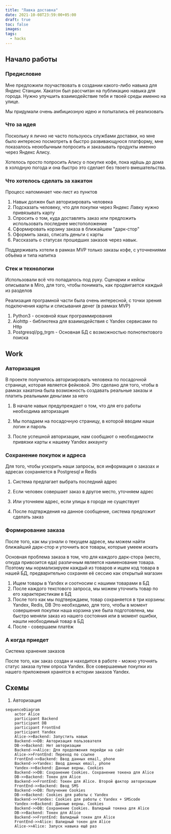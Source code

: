 ```yaml
---
title: "Лавка доставка"
date: 2021-10-08T23:59:00+05:00
draft: true
toc: false
images:
tags:
  - hacks
---
```


## Начало работы

### Предисловие

Мне предложили поучаствовать в создании какого-либо навыка для Яндекс Станции. Хакатон был рассчитан на публикацию навыка для города. Нужно улучшить взаимодействие тебя и твоей среды именно на улице. 

Мы придумали очень амбициозную идею и попытались её реализовать

### Что за идея

Поскольку я лично не часто пользуюсь службами доставки, но мне было интересно посмотреть в быстро развивающуюся платформу, мне показалось неоюбычным попросить и заказывать продукты именно через Яндекс Алису. 

Хотелось просто попросить Алису о покупке кофе, пока идёшь до дома в холодную погода и она быстро это сделает без твоего вмешательства.

### Что хотелось сделать за хакатон

Процесс напоминает чек-лист из пунктов

1. Навык должен был авторизировать человека
2. Подсказать человеку, что для покупки через Яндекс Лавку нужно привязывать карту
3. Спросить о том, куда доставлять заказ или предложить использовать последнее местоположение
4. Сформировать корзину заказа в ближайшем "дарк-стор"
5. Оформить заказ, списать деньги с карты
6. Рассказать о статусах прошедших заказов через навык.

Поддерживать хотели в рамках MVP только заказы кофе, с уточнениями объёма и типа напитка

### Стек и технологии

Использовали всё что попадалось под руку. Сценарии и кейсы описывали в Miro, для того, чтобы понимать, как продвигается каждый из разделов

Реализация програмной части была очень интересной, с точки зрения подключения карты и списывания денег (в рамках MVP)

1. Python3 - основной язык программирования
2. Aiohttp - библиотека для взаимодействия с Yandex сервисами по Http
3. Postgresql/pg_trgm - Основная БД с возможностью полнотектового поиска

## Work

### Авторизация

В проекте получилось авторизировать человека по посадочной странице, которая является фейковой. Это сделано для того, чтобы в рамках хакатона была возможность создавать реальные заказы и платить реальными деньгами за него

1. В начале навык предупреждает о том, что для его работы необходима авторизация

2. Мы попадаем на посадочную страницу, в которой вводим наши логин и пароль

3. После успешной авторизации, нам сообщают о необходимости привязки карты к нашему Yandex аккаунту

### Сохранение покупок и адреса

Для того, чтобы ускорить наши запросы, вся информация о заказах и адресах сохраняется в Postgresql и Redis

1. Система предлагает выбрать последний адрес

2. Если человек совершает заказ в другое место, уточняем адрес

3. Или уточняем адрес, если улицы в городе не существует

4. После подтврждения на данное сообщение, система предложит сделать заказ

### Формирование заказа

После того, как мы узнали о текущем адресе, мы можем найти ближайший дарк-стор и уточнить все товары, которые умеем искать

Основная проблема заказа в том, что для каждого дарк-стора (место, откуда привозится еда) различным является наименование товара. Поэтому мы нормализируем каждый из товаров и ищем код товара в нашей БД, предварительно сохраняя её сессию как открытый магазин

1. Ищем товары в Yandex и соотносим с нашими товарами в БД
2. После каждого текстового запроса, мы можем уточнить товар по его характеристикам в БД
3. После того как мы подтверждаем, товар сохраняется в три корзины: Yandex, Redis, DB
Это необходимо, для того, чтобы в момент совершения покупки наша корзина уже была подготовлена, мы быстро меняли заказ из нашего состояния или в момент ошибки, нашли необходимый товар в БД
4. После - совершаем платёж

### А когда приедет

Система хранения заказов

После того, как заказ создан и находится в работе - можно уточнять статус заказа путем опроса Yandex. Все совершаемые покупки из нашего приложения хранятся в истории заказов Yandex.

## Схемы

1. Авторизация
```mermaid
sequenceDiagram
    actor Alice
    participant Backend
    participant DB
    participant FrontEnd
    participant Yandex
    Alice->>Backend: Запустить навык
    Backend->>DB: Авторизация пользователя
    DB->>Backend: Нет авторизации
    Backend->>Alice: Для продолжения перейди на сайт
    Alice->>FrontEnd: Переход по ссылке
    FrontEnd->>Backend: Ввод данных email, phone
    Backend->>Yandex: Ввод данных email, phone
    Yandex->>Backend: Данные верны. Cookies
    Backend->>DB: Сохранение Cookies. Сохранение токена для Alice
    DB->>Backend: Токен для Alice
    Backend->>FrontEnd: Токен для Alice. Второй фактор авторизации
    FrontEnd->>Backend: Ввод SMS
    Backend->>DB: Получение Cookies
    DB->>Backend: Cookies для работы с Yandex
    Backend->>Yandex: Cookies для работы с Yandex + SMScode
    Yandex->>Backend: Данные верны. Cookies
    Backend->>DB: Сохранение Cookies. Валидный токена для Alice
    DB->>Backend: Токен для Alice
    Backend->>FrontEnd: Валидный токен для Alice
    FrontEnd->>Alice: Валидный токен для Alice
    Alice->>Alice: Запуск навыка ещё раз
```
